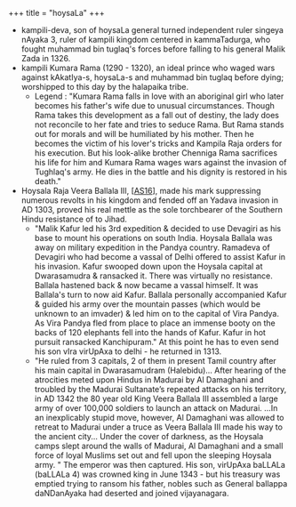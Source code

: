 +++
title = "hoysaLa"
+++

- kampili-deva, son of hoysaLa general turned independent ruler singeya nAyaka 3, ruler of kampili kingdom centered in kammaTadurga, who fought muhammad bin tuglaq's forces before falling to his general Malik Zada in 1326.
- kampili Kumara Rama (1290 - 1320), an ideal prince who waged wars against kAkatIya-s, hoysaLa-s and muhammad bin tuglaq before dying; worshipped to this day by the halapaika tribe.
  - Legend : "Kumara Rama falls in love with an aboriginal girl who later becomes his father's wife due to unusual circumstances. Though Rama takes this development as a fall out of destiny, the lady does not reconcile to her fate and tries to seduce Rama. But Rama stands out for morals and will be humiliated by his mother. Then he becomes the victim of his lover's tricks and Kampila Raja orders for his execution. But his look-alike brother Chenniga Rama sacrifices his life for him and Kumara Rama wages wars against the invasion of Tughlaq's army. He dies in the battle and his dignity is restored in his death." 
- Hoysala Raja Veera Ballala III, \[[AS16](https://agentsaffron.wordpress.com/2016/05/14/the-saviors-of-dharma-in-south-india-part-1/)\], made his mark suppressing numerous revolts in his kingdom and fended off an Yadava invasion in AD 1303, proved his real mettle as the sole torchbearer of the Southern Hindu resistance of to Jihad.
    - "Malik Kafur led his 3rd expedition & decided to use Devagiri as his base to mount his operations on south India. Hoysala Ballala was away on military expedition in the Pandya country. Ramadeva of Devagiri who had become a vassal of Delhi offered to assist Kafur in his invasion. Kafur swooped down upon the Hoysala capital at Dwarasamudra & ransacked it. There was virtually no resistance. Ballala hastened back & now became a vassal himself. It was Ballala's turn to now aid Kafur. Ballala personally accompanied Kafur & guided his army over the mountain passes (which would be unknown to an imvader) & led him on to the capital of Vira Pandya. As Vira Pandya fled from place to place an immense booty on the backs of 120 elephants fell into the hands of Kafur. Kafur in hot pursuit ransacked Kanchipuram." At this point he has to even send his son vIra virUpAxa to delhi - he returned in 1313.
    - "He ruled from 3 capitals, 2 of them in present Tamil country after his main capital in Dwarasamudram (Halebidu)... After hearing of the atrocities meted upon Hindus in Madurai by Al Damaghani and troubled by the Madurai Sultanate’s repeated attacks on his territory,  in AD 1342 the 80 year old King Veera Ballala III assembled a large army of over 100,000 soldiers to launch an attack on Madurai. ...In an inexplicably stupid move, however, Al Damaghani was allowed to retreat to Madurai under a truce as Veera Ballala III made his way to the ancient city... Under the cover of darkness, as the Hoysala camps slept around the walls of Madurai, Al Damaghani and a small force of loyal Muslims set out and fell upon the sleeping Hoysala army. " The emperor was then captured. His son, virUpAxa baLLALa (baLLALa 4) was crowned king in June 1343 - but his treasury was emptied trying to ransom his father, nobles such as General ballappa daNDanAyaka had deserted and joined vijayanagara. 
